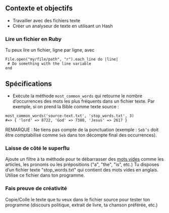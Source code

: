 ## Contexte et objectifs

- Travailler avec des fichiers texte
- Créer un analyseur de texte en utilisant un Hash

### Lire un fichier en Ruby

Tu peux lire un fichier, ligne par ligne, avec

``` {.ruby}
File.open("my/file/path", "r").each_line do |line|
 # Do something with the line variable
end
```

## Spécifications

- Exécute la méthode `most_common_words` qui retourne le nombre d’occurrences des mots les plus fréquents dans un fichier texte. Par exemple, si on prend la Bible comme texte source :

``` {.ruby}
most_common_words('source-text.txt', 'stop_words.txt', 3)
#=> { 'lord' => 8722, 'God' => 7380, 'Jesus' => 2617 }
```

REMARQUE : Ne tiens pas compte de la ponctuation (exemple : `Seb’s` doit être comptabilisé comme `Seb` dans ton décompte final des occurrences).

### Laisse de côté le superflu

Ajoute un filtre à ta méthode pour te débarrasser des [mots vides](http://en.wikipedia.org/wiki/Stop_words) comme les articles, les pronoms ou les prépositions ("a", "the", "is", etc.) Tu disposes d’un fichier texte "stop\_words.txt" qui contient des mots vides en anglais. Utilise ce fichier dans ton programme.

### Fais preuve de créativité

Copie/Colle le texte que tu veux dans le fichier source pour tester ton programme (discours politique, extrait de livre, ta chanson préférée, etc.)

